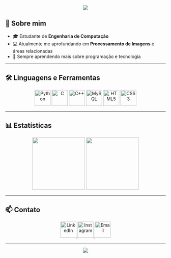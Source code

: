 <!-- Banner -->
<p align="center">
  <img src="https://capsule-render.vercel.app/api?type=waving&color=0:00c6ff,100:0072ff&height=200&section=header&text=Rafael%20Alberto%20de%20Araujo&fontSize=40&fontColor=ffffff&animation=fadeIn&fontAlignY=35"/>
</p>

## 👋 Sobre mim
- 🎓 Estudante de **Engenharia de Computação**
- 💻 Atualmente me aprofundando em **Processamento de Imagens** e áreas relacionadas
- 🌱 Sempre aprendendo mais sobre programação e tecnologia

---

## 🛠️ Linguagens e Ferramentas
<p align="center">
  <img src="https://cdn.jsdelivr.net/gh/devicons/devicon/icons/python/python-original.svg" alt="Python" width="50" height="50"/>
  <img src="https://cdn.jsdelivr.net/gh/devicons/devicon/icons/c/c-original.svg" alt="C" width="50" height="50"/>
  <img src="https://cdn.jsdelivr.net/gh/devicons/devicon/icons/cplusplus/cplusplus-original.svg" alt="C++" width="50" height="50"/>
  <img src="https://cdn.jsdelivr.net/gh/devicons/devicon/icons/mysql/mysql-original.svg" alt="MySQL" width="50" height="50"/>
  <img src="https://cdn.jsdelivr.net/gh/devicons/devicon/icons/html5/html5-original.svg" alt="HTML5" width="50" height="50"/>
  <img src="https://cdn.jsdelivr.net/gh/devicons/devicon/icons/css3/css3-original.svg" alt="CSS3" width="50" height="50"/>
</p>

---

## 📊 Estatísticas
<p align="center">
  <img height="165" src="https://github-readme-stats.vercel.app/api?username=rafaelalbertodearaujo&show_icons=true&theme=tokyonight" />
  <img height="165" src="https://github-readme-stats.vercel.app/api/top-langs/?username=rafaelalbertodearaujo&layout=compact&theme=tokyonight" />
</p>


---

## 📫 Contato
<p align="center">
  <!-- LinkedIn -->
  <a href="https://linkedin.com/in/rafaelalbertodearaujo" target="_blank" rel="noreferrer">
    <img src="https://cdn.jsdelivr.net/gh/devicons/devicon/icons/linkedin/linkedin-original.svg" alt="LinkedIn" width="50" height="50"/>
  </a>
  <!-- Instagram -->
  <a href="https://instagram.com/araujo.elm" target="_blank" rel="noreferrer">
    <img src="https://upload.wikimedia.org/wikipedia/commons/a/a5/Instagram_icon.png" alt="Instagram" width="50" height="50"/>
  </a>
  <!-- Email -->
  <a href="mailto:rafaelalbertola02@gmail.com" target="_blank" rel="noreferrer">
    <img src="https://upload.wikimedia.org/wikipedia/commons/4/4e/Gmail_Icon.png" alt="Email" width="50" height="50"/>
  </a>
</p>

---

<!-- Rodapé -->
<p align="center">
  <img src="https://capsule-render.vercel.app/api?type=waving&color=0:0072ff,100:00c6ff&height=100&section=footer"/>
</p>
